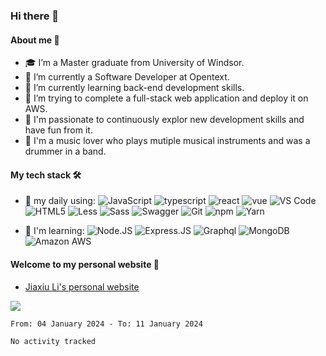 ### Hi there 👋
#### About me 🧑
- 🎓 I’m a Master graduate from University of Windsor.
- 🏢 I’m currently a Software Developer at Opentext.
- 📖 I’m currently learning back-end development skills.
- 🤔 I’m trying to complete a full-stack web application and deploy it on AWS.
- 🥇 I'm passionate to continuously explor new development skills and have fun from it.
- 🎸 I'm a music lover who plays mutiple musical instruments and was a drummer in a band.

#### My tech stack 🛠
- 🚀 my daily using:
  ![JavaScript](https://img.shields.io/badge/-JavaScript-black?style=plastic&logo=javascript)
  ![typescript](https://img.shields.io/badge/-typescript-black?style=plastic&logo=typescript)
  ![react](https://img.shields.io/badge/-react-lightgrey?style=plastic&logo=react)
  ![vue](https://img.shields.io/badge/-vue-lightgrey?style=plastic&logo=Vue.js)
  ![VS Code](https://img.shields.io/badge/-VS%20Code-007ACC?style=plastic&logo=visual-studio-code)
  ![HTML5](https://img.shields.io/badge/-html-green?style=plastic&logo=HTML5)
  ![Less](https://img.shields.io/badge/-Less-orange?style=plastic&logo=Less)
  ![Sass](https://img.shields.io/badge/-Sass-yellowgreen?style=plastic&logo=Sass)
  ![Swagger](https://img.shields.io/badge/-Swagger-yellow?style=plastic&logo=Swagger)
  ![Git](https://img.shields.io/badge/-git-black?style=plastic&logo=Git)
  ![npm](https://img.shields.io/badge/-npm-yellow?style=plastic&logo=npm)
  ![Yarn](https://img.shields.io/badge/-yarn-blue?style=plastic&logo=Yarn)  
  
- 💪 I'm learning:
  ![Node.JS](https://img.shields.io/badge/-Node.JS-black?style=plastic&logo=Node.js)
  ![Express.JS](https://img.shields.io/badge/-Express.JS-c7b198?style=plastic&logo=Express)
  ![Graphql](https://img.shields.io/badge/-Graphql-E10098?style=plastic&logo=Graphql)
  ![MongoDB](https://img.shields.io/badge/-MongoDB-black?style=plastic&logo=mongodb)
  ![Amazon AWS](https://img.shields.io/badge/Amazon%20AWS-232F3E?style=plastic&logo=amazon-aws)  
  
#### Welcome to my personal website 🎨
- [Jiaxiu Li's personal website](https://www.coder-lijiaxiu.com)

![](https://github-readme-stats.vercel.app/api?username=jiaxiuli)

<!--START_SECTION:waka-->

```txt
From: 04 January 2024 - To: 11 January 2024

No activity tracked
```

<!--END_SECTION:waka-->
